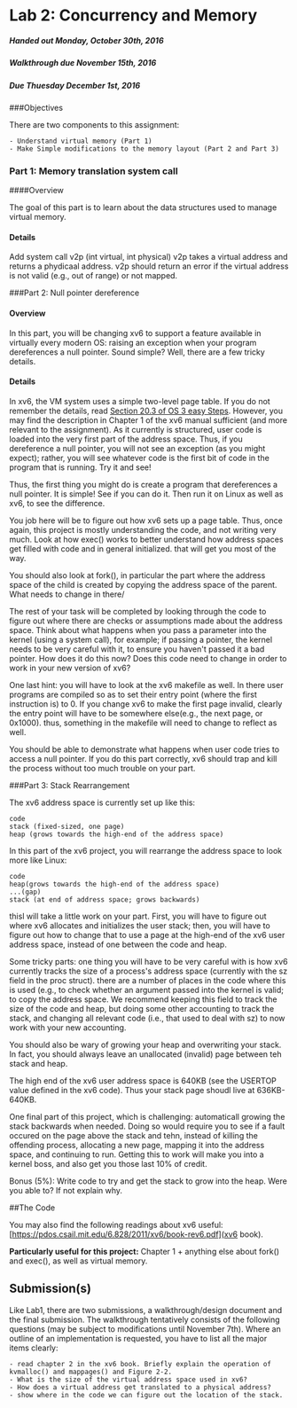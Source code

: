 # Lab 2: Concurrency and Memory

##### Handed out Monday, October 30th, 2016

##### Walkthrough due November 15th, 2016

##### Due Thuesday December 1st, 2016


###Objectives

There are two components to this assignment:

```
- Understand virtual memory (Part 1)
- Make Simple modifications to the memory layout (Part 2 and Part 3)
```

### Part 1: Memory translation system call

####Overview

The goal of this part is to learn about the data structures used to manage virtual memory.

#### Details

Add system call v2p (int virtual, int physical) v2p takes a virtual address and returns a phydicaal address. v2p should return an error if the virtual address is not valid (e.g., out of range) or not mapped.

###Part 2: Null pointer dereference

#### Overview

In this part, you will be changing xv6 to support a feature available in virtually every modern OS: raising an exception when your program dereferences a null pointer. Sound simple? Well, there are a few tricky details.

#### Details

In xv6, the VM system uses a simple two-level page table. If you do not remember the details, read [Section 20.3 of OS 3 easy Steps](http://pages.cs.wisc.edu/~remzi/OSTEP/vm-smalltables.pdf). However, you may find the description in Chapter 1 of the xv6 manual sufficient (and more relevant to the assignment). As it currently is structured, user code is loaded into the very first part of the address space. Thus, if you dereference a null pointer, you will not see an exception (as you might expect); rather, you will see whatever code is the first bit of code in the program that is running. Try it and see!

Thus, the first thing you might do is create a program that dereferences a null pointer. It is simple! See if you can do it. Then run it on Linux as well as xv6, to see the difference. 

You job here will be to figure out how xv6 sets up a page table. Thus, once again, this project is mostly understanding the code, and not writing very much. Look at how exec() works to better understand how address spaces get filled with code and in general initialized. that will get you most of the way.

You should also look at fork(), in particular the part where the address space of the child is created by copying the address space of the parent. What needs to change in there/

The rest of your task will be completed by looking through the code to figure out where there are checks or assumptions made about the address space. Think about what happens when you pass a parameter into the kernel (using a system call), for example; if passing a pointer, the kernel needs to be very careful with it, to ensure you haven't passed it a bad pointer. How does it do this now? Does this code need to change in order to work in your new version of xv6?

One last hint: you will have to look at the xv6 makefile as well. In there user programs are compiled so as to set their entry point (where the first instruction is) to 0. If you change xv6 to make the first page invalid, clearly the entry point will have to be somewhere else(e.g., the next page, or 0x1000). thus, something in the makefile will need to change to reflect as well.

You should be able to demonstrate what happens when user code tries to access a null pointer. If you do this part correctly, xv6 should trap and kill the process without too much trouble on your part.

###Part 3: Stack Rearrangement

The xv6 address space is currently set up like this:

```
code
stack (fixed-sized, one page)
heap (grows towards the high-end of the address space)
```

In this part of the xv6 project, you will rearrange the address space to look more like Linux:

```
code
heap(grows towards the high-end of the address space)
...(gap)
stack (at end of address space; grows backwards)
```

thisl will take a little work on your part. First, you will have to figure out where xv6 allocates and initializes the user stack; then, you will have to figure out how to change that to use a page at the high-end of the xv6 user address space, instead of one between the code and heap.

Some tricky parts: one thing you will have to be very careful with is how xv6 currently tracks the size of a process's address space (currently with the sz field in the proc struct). there are a number of places in the code where this is used (e.g., to check whether an argument passed into the kernel is valid; to copy the address space. We recommend keeping this field to track the size of the code and heap, but doing some other accounting to track the stack, and changing all relevant code (i.e., that used to deal with sz) to now work with your new accounting.

You should also be wary of growing your heap and overwriting your stack. In fact, you should always leave an unallocated (invalid) page between teh stack and heap.

The high end of the xv6 user address space is 640KB (see the USERTOP value defined in the xv6 code). Thus your stack page shoudl live at 636KB-640KB.

One final part of this project, which is challenging: automaticall growing the stack backwards when needed. Doing so would require you to see if a fault occured on the page above the stack and tehn, instead of killing the offending process, allocating a new page, mapping it into the address space, and continuing to run. Getting this to work will make you into a kernel boss, and also get you those last 10% of credit.

Bonus (5%): Write code to try and get the stack to grow into the heap. Were you able to? If not explain why.

##The Code

You may also find the following readings about xv6 useful: [https://pdos.csail.mit.edu/6.828/2011/xv6/book-rev6.pdf](xv6 book).

**Particularly useful for this project:** Chapter 1 + anything else about fork() and exec(), as well as virtual memory.

## Submission(s)

Like Lab1, there are two submissions, a walkthrough/design document and the final submission. The walkthrough tentatively consists of the following questions (may be subject to modifications until November 7th). Where an outline of an implementation is requested, you have to list all the major items clearly:

```
- read chapter 2 in the xv6 book. Briefly explain the operation of kvmalloc() and mappages() and Figure 2-2.
- What is the size of the virtual address space used in xv6?
- How does a virtual address get translated to a physical address?
- show where in the code we can figure out the location of the stack.
```
